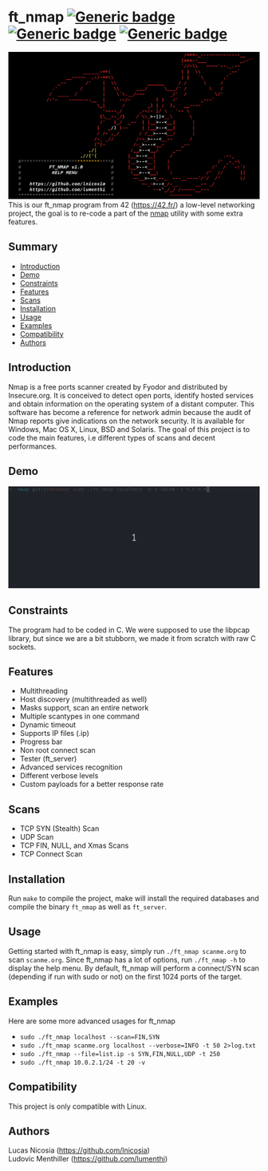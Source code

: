 # ft_nmap [![Generic badge](https://img.shields.io/badge/version-1.0.0-green.svg)](https://shields.io/) [![Generic badge](https://img.shields.io/badge/distro-linux-green.svg)](https://shields.io/) [![Generic badge](https://img.shields.io/badge/language-c-orange.svg)](https://shields.io/)
![dg](docs/main.gif)  
This is our ft_nmap program from 42 (https://42.fr/) a low-level networking project, the goal is to re-code a part of the [nmap](https://nmap.org/) utility with some extra features.
## Summary
* [Introduction](#introduction)
* [Demo](#demo)
* [Constraints](#constraints)
* [Features](#features)
* [Scans](#scans)
* [Installation](#installation)
* [Usage](#usage)
* [Examples](#examples)
* [Compatibility](#compatibility)
* [Authors](#authors)
## Introduction
Nmap is a free ports scanner created by Fyodor and distributed by Insecure.org. It is
conceived to detect open ports, identify hosted services and obtain information on the
operating system of a distant computer. This software has become a reference for network
admin because the audit of Nmap reports give indications on the network security. It is
available for Windows, Mac OS X, Linux, BSD and Solaris.
The goal of this project is to code the main features, i.e different types of scans and decent performances.
## Demo
![demo](docs/run.gif) 
## Constraints
The program had to be coded in C. We were supposed to use the libpcap library, but since we are a bit stubborn, we made it from scratch with raw C sockets.
## Features
- Multithreading
- Host discovery (multithreaded as well)
- Masks support, scan an entire network
- Multiple scantypes in one command
- Dynamic timeout
- Supports IP files (.ip)
- Progress bar
- Non root connect scan
- Tester (ft_server)
- Advanced services recognition
- Different verbose levels
- Custom payloads for a better response rate
## Scans
- TCP SYN (Stealth) Scan
- UDP Scan
- TCP FIN, NULL, and Xmas Scans
- TCP Connect Scan
## Installation
Run `make` to compile the project, make will install the required databases and compile the binary `ft_nmap` as well as `ft_server`.
## Usage
Getting started with ft_nmap is easy, simply run `./ft_nmap scanme.org` to scan `scanme.org`.
Since ft_nmap has a lot of options, run `./ft_nmap -h` to display the help menu.
By default, ft_nmap will perform a connect/SYN scan (depending if run with sudo or not) on the first 1024 ports of the target.
## Examples
Here are some more advanced usages for ft_nmap
- `sudo ./ft_nmap localhost --scan=FIN,SYN`
- `sudo ./ft_nmap scanme.org localhost --verbose=INFO -t 50 2>log.txt`
- `sudo ./ft_nmap --file=list.ip -s SYN,FIN,NULL,UDP -t 250`
- `sudo ./ft_nmap 10.0.2.1/24 -t 20 -v`
## Compatibility
This project is only compatible with Linux.
## Authors
Lucas Nicosia (https://github.com/lnicosia)  
Ludovic Menthiller (https://github.com/lumenthi)
